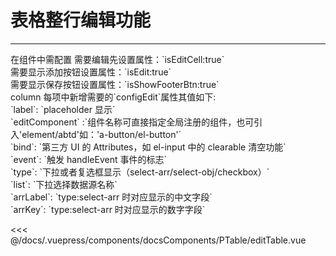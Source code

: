 # 表格整行编辑功能

---

<common-code-format>
  <docsComponents-PTable-editTable slot="source"></docsComponents-PTable-editTable>
在组件中需配置
需要编辑先设置属性：`isEditCell:true`<br/>
需要显示添加按钮设置属性：`isEdit:true`<br/>
需要显示保存按钮设置属性：`isShowFooterBtn:true`<br/>
column 每项中新增需要的`configEdit`属性其值如下:<br/>
`label`: `placeholder 显示`<br/>
`editComponent` :`组件名称可直接指定全局注册的组件，也可引入'element/abtd'如：'a-button/el-button'`<br/>
`bind`: `第三方 UI 的 Attributes，如 el-input 中的 clearable 清空功能`<br/>
`event`: `触发 handleEvent 事件的标志`<br/>
`type`: `下拉或者复选框显示（select-arr/select-obj/checkbox）`<br/>
`list`: `下拉选择数据源名称`<br/>
`arrLabel`: `type:select-arr 时对应显示的中文字段`<br/>
`arrKey`: `type:select-arr 时对应显示的数字字段`

<<< @/docs/.vuepress/components/docsComponents/PTable/editTable.vue
</common-code-format>
